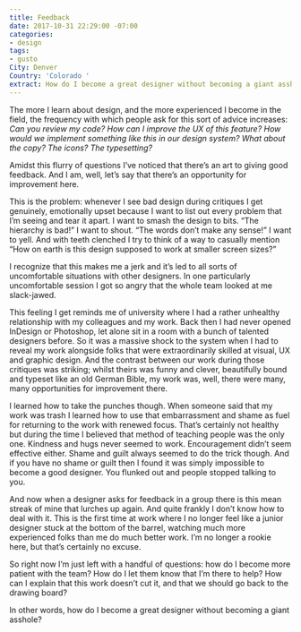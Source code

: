 ```yaml
---
title: Feedback
date: 2017-10-31 22:29:00 -07:00
categories:
- design
tags:
- gusto
City: Denver
Country: 'Colorado '
extract: How do I become a great designer without becoming a giant asshole?
---
```


The more I learn about design, and the more experienced I become in the field, the frequency with which people ask for this sort of advice increases: *Can you review my code? How can I improve the UX of this feature? How would we implement something like this in our design system? What about the copy? The icons? The typesetting?*

Amidst this flurry of questions I’ve noticed that there’s an art to giving good feedback. And I am, well, let’s say that there’s an opportunity for improvement here.

This is the problem: whenever I see bad design during critiques I get genuinely, emotionally upset because I want to list out every problem that I’m seeing and tear it apart. I want to smash the design to bits. “The hierarchy is bad!” I want to shout. “The words don’t make any sense!” I want to yell. And with teeth clenched I try to think of a way to casually mention “How on earth is this design supposed to work at smaller screen sizes?”

I recognize that this makes me a jerk and it’s led to all sorts of uncomfortable situations with other designers. In one particularly uncomfortable session I got so angry that the whole team looked at me slack-jawed.

This feeling I get reminds me of university where I had a rather unhealthy relationship with my colleagues and my work. Back then I had never opened InDesign or Photoshop, let alone sit in a room with a bunch of talented designers before. So it was a massive shock to the system when I had to reveal my work alongside folks that were extraordinarily skilled at visual, UX and graphic design. And the contrast between our work during those critiques was striking; whilst theirs was funny and clever, beautifully bound and typeset like an old German Bible, my work was, well, there were many, many opportunities for improvement there.

I learned how to take the punches though. When someone said that my work was trash I learned how to use that embarrassment and shame as fuel for returning to the work with renewed focus. That’s certainly not healthy but during the time I believed that method of teaching people was the only one. Kindness and hugs never seemed to work. Encouragement didn’t seem effective either. Shame and guilt always seemed to do the trick though. And if you have no shame or guilt then I found it was simply impossible to become a good designer. You flunked out and people stopped talking to you.

And now when a designer asks for feedback in a group there is this mean streak of mine that lurches up again. And quite frankly I don’t know how to deal with it. This is the first time at work where I no longer feel like a junior designer stuck at the bottom of the barrel, watching much more experienced folks than me do much better work. I’m no longer a rookie here, but that’s certainly no excuse.

So right now I’m just left with a handful of questions: how do I become more patient with the team? How do I let them know that I’m there to help? How can I explain that this work doesn’t cut it, and that we should go back to the drawing board? 

In other words, how do I become a great designer without becoming a giant asshole?